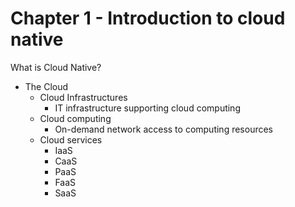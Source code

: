 # Chapter 1 - Introduction to cloud native

What is Cloud Native?

- The Cloud
  - Cloud Infrastructures
    - IT infrastructure supporting cloud computing
  - Cloud computing
    - On-demand network access to computing resources
  - Cloud services
    - IaaS
    - CaaS
    - PaaS
    - FaaS
    - SaaS

